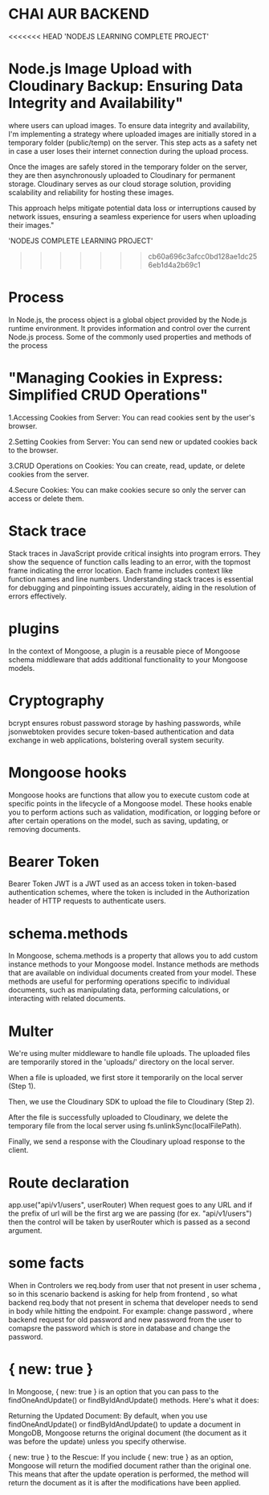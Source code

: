 # CHAI AUR BACKEND

<<<<<<< HEAD
'NODEJS LEARNING COMPLETE PROJECT'

# Node.js Image Upload with Cloudinary Backup: Ensuring Data Integrity and Availability"

where users can upload images. To ensure data integrity and availability, I'm implementing a strategy where uploaded images are initially stored in a temporary folder (public/temp) on the server. This step acts as a safety net in case a user loses their internet connection during the upload process.

Once the images are safely stored in the temporary folder on the server, they are then asynchronously uploaded to Cloudinary for permanent storage. Cloudinary serves as our cloud storage solution, providing scalability and reliability for hosting these images.

This approach helps mitigate potential data loss or interruptions caused by network issues, ensuring a seamless experience for users when uploading their images."

'NODEJS COMPLETE LEARNING PROJECT'

> > > > > > > cb60a696c3afcc0bd128ae1dc256eb1d4a2b69c1

# Process

In Node.js, the process object is a global object provided by the Node.js runtime environment. It provides information and control over the current Node.js process. Some of the commonly used properties and methods of the process

# "Managing Cookies in Express: Simplified CRUD Operations"

1.Accessing Cookies from Server: You can read cookies sent by the user's browser.

2.Setting Cookies from Server: You can send new or updated cookies back to the browser.

3.CRUD Operations on Cookies: You can create, read, update, or delete cookies from the server.

4.Secure Cookies: You can make cookies secure so only the server can access or delete them.

# Stack trace

Stack traces in JavaScript provide critical insights into program errors. They show the sequence of function calls leading to an error, with the topmost frame indicating the error location. Each frame includes context like function names and line numbers. Understanding stack traces is essential for debugging and pinpointing issues accurately, aiding in the resolution of errors effectively.

# plugins

In the context of Mongoose, a plugin is a reusable piece of Mongoose schema middleware that adds additional functionality to your Mongoose models.

# Cryptography

bcrypt ensures robust password storage by hashing passwords, while jsonwebtoken provides secure token-based authentication and data exchange in web applications, bolstering overall system security.

# Mongoose hooks

Mongoose hooks are functions that allow you to execute custom code at specific points in the lifecycle of a Mongoose model. These hooks enable you to perform actions such as validation, modification, or logging before or after certain operations on the model, such as saving, updating, or removing documents.

# Bearer Token

Bearer Token JWT is a JWT used as an access token in token-based authentication schemes, where the token is included in the Authorization header of HTTP requests to authenticate users.

# schema.methods

In Mongoose, schema.methods is a property that allows you to add custom instance methods to your Mongoose model. Instance methods are methods that are available on individual documents created from your model. These methods are useful for performing operations specific to individual documents, such as manipulating data, performing calculations, or interacting with related documents.

# Multer

We're using multer middleware to handle file uploads. The uploaded files are temporarily stored in the 'uploads/' directory on the local server.

When a file is uploaded, we first store it temporarily on the local server (Step 1).

Then, we use the Cloudinary SDK to upload the file to Cloudinary (Step 2).

After the file is successfully uploaded to Cloudinary, we delete the temporary file from the local server using fs.unlinkSync(localFilePath).

Finally, we send a response with the Cloudinary upload response to the client.

# Route declaration

app.use("api/v1/users", userRouter)
When request goes to any URL and if the prefix of url will be the first arg we are passing (for ex. "api/v1/users") then the control will be taken by userRouter which is passed as a second argument.

# some facts

When in Controlers we req.body from user that not present in user schema , so in this scenario backend is asking for help from frontend , so what backend req.body that not present in schema that developer needs to send in body while hitting the endpoint.
For example: change password , where backend request for old password and new password from the user to comapsre the password which is store in database and change the password.

# { new: true }

In Mongoose, { new: true } is an option that you can pass to the findOneAndUpdate() or findByIdAndUpdate() methods. Here's what it does:

Returning the Updated Document: By default, when you use findOneAndUpdate() or findByIdAndUpdate() to update a document in MongoDB, Mongoose returns the original document (the document as it was before the update) unless you specify otherwise.

{ new: true } to the Rescue: If you include { new: true } as an option, Mongoose will return the modified document rather than the original one. This means that after the update operation is performed, the method will return the document as it is after the modifications have been applied.
